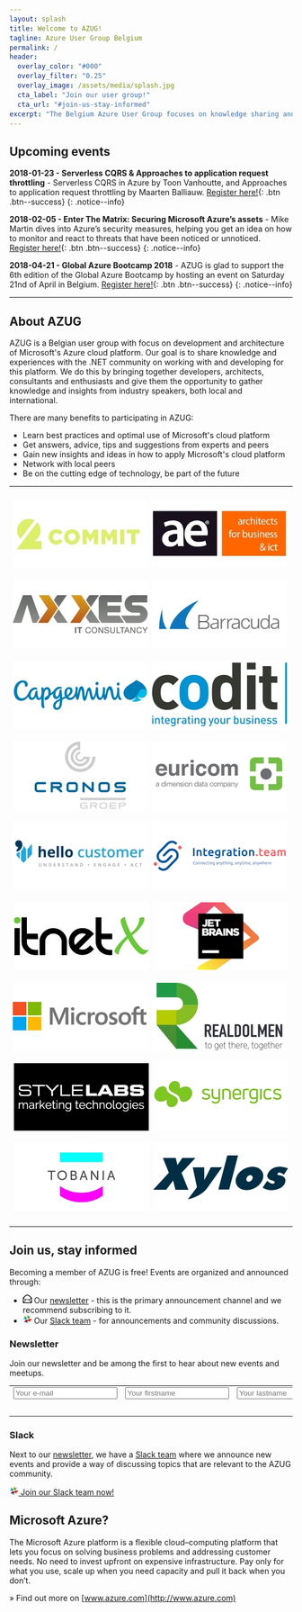 ```yaml
---
layout: splash
title: Welcome to AZUG!
tagline: Azure User Group Belgium
permalink: /
header:
  overlay_color: "#000"
  overlay_filter: "0.25"
  overlay_image: /assets/media/splash.jpg
  cta_label: "Join our user group!"
  cta_url: "#join-us-stay-informed"
excerpt: "The Belgium Azure User Group focuses on knowledge sharing and networking around development and architecture of Microsoft’s Azure cloud platform."
---
```


## Upcoming events

**2018-01-23 - Serverless CQRS & Approaches to application request throttling** - Serverless CQRS in Azure by Toon Vanhoutte, and Approaches to application request throttling by Maarten Balliauw. [Register here!](/events/2018-01-23---serverless-cqrs-approaches-to-application-request-throttling){: .btn .btn--success}
{: .notice--info}

**2018-02-05 - Enter The Matrix: Securing Microsoft Azure’s assets** - Mike Martin dives into Azure’s security measures, helping you get an idea on how to monitor and react to threats that have been noticed or unnoticed. [Register here!](/events/2018/02/05/Enter-The-Matrix-Securing-Microsoft-Azure-Assets){: .btn .btn--success}
{: .notice--info}

**2018-04-21 - Global Azure Bootcamp 2018** - AZUG is glad to support the 6th edition of the Global Azure Bootcamp by hosting an event on Saturday 21nd of April in Belgium. [Register here!](/events/2018-04-21---global-azure-bootcamp){: .btn .btn--success}
{: .notice--info}

<hr />

## About AZUG

AZUG is a Belgian user group with focus on development and architecture of Microsoft's Azure cloud platform. Our goal is to share knowledge and experiences with the .NET community on working with and developing for this platform. We do this by bringing together developers, architects, consultants and enthusiasts and give them the opportunity to gather knowledge and insights from industry speakers, both local and international.

There are many benefits to participating in AZUG:

* Learn best practices and optimal use of Microsoft's cloud platform
* Get answers, advice, tips and suggestions from experts and peers
* Gain new insights and ideas in how to apply Microsoft's cloud platform
* Network with local peers
* Be on the cutting edge of technology, be part of the future

<hr />

<p style="text-align: center;">
<a href="https://www.2commit.be/"><img alt="" src="/assets/media/sponsors/logo-2commit.jpg" class="sponsor-gold" vspace="10" /></a>&nbsp;
<a href="http://www.ae.be"><img alt="" src="/assets/media/sponsors/logo-ae.jpg" class="sponsor-gold" vspace="10" /></a>&nbsp;
<a href="http://www.axxes.com"><img alt="" src="/assets/media/sponsors/logo-axxes.jpg" class="sponsor-gold" vspace="10" /></a>&nbsp;
<a href="http://www.barracuda.com"><img alt="" src="/assets/media/sponsors/logo-barracuda.jpg" class="sponsor-gold" vspace="10" /></a>&nbsp;
<br />
<a href="https://www.be.capgemini.com/"><img alt="" src="/assets/media/sponsors/logo-capgemini.jpg" class="sponsor-gold" vspace="10" /></a>&nbsp;
<a href="http://www.codit.be"><img alt="" src="/assets/media/sponsors/logo-codit.jpg" class="sponsor-gold" vspace="10" /></a>&nbsp;
<a href="http://www.cronos.be"><img alt="" src="/assets/media/sponsors/logo-cronos.jpg" class="sponsor-gold" vspace="10" /></a>&nbsp;
<a href="http://www.euri.com"><img alt="" src="/assets/media/sponsors/logo-euricom.jpg" class="sponsor-gold" vspace="10" /></a>&nbsp;
<br />
<a href="https://www.hellocustomer.com/"><img alt="" src="/assets/media/sponsors/logo-hello-customer.jpg" class="sponsor-gold" vspace="10" /></a>&nbsp;
<a href="http://integration.team/"><img alt="" src="/assets/media/sponsors/logo-integrationteam.png" class="sponsor-gold" vspace="10" /></a>&nbsp;
<a href="http://itnetx.ch/"><img alt="" src="/assets/media/sponsors/logo-itnetx.jpg" class="sponsor-gold" vspace="10" /></a>&nbsp;
<a href="http://www.jetbrains.com"><img alt="" src="/assets/media/sponsors/logo-jetbrains.jpg" class="sponsor-gold" vspace="10" /></a>
<br />
<a href="http://www.microsoft.be"><img alt="" src="/assets/media/sponsors/logo-microsoft.jpg" class="sponsor-gold" vspace="10" /></a>&nbsp;
<a href="http://www.realdolmen.com"><img alt="" src="/assets/media/sponsors/logo-realdolmen.jpg" class="sponsor-gold" vspace="10" /></a>&nbsp;
<a href="http://www.stylelabs.com/"><img alt="" src="/assets/media/sponsors/logo-stylelabs.jpg" class="sponsor-gold" vspace="10" /></a>&nbsp;
<a href="http://www.synergics.be"><img alt="" src="/assets/media/sponsors/logo-synergics.jpg" class="sponsor-gold" vspace="10" /></a>
<br />
<a href="http://www.tobania.be/"><img alt="" src="/assets/media/sponsors/logo-tobania.jpg" class="sponsor-gold" vspace="10" /></a>&nbsp;
<a href="http://www.xylos.be"><img alt="" src="/assets/media/sponsors/logo-xylos.jpg" class="sponsor-gold" vspace="10" /></a>
</p>

<hr />

## Join us, stay informed

Becoming a member of AZUG is free! Events are organized and announced through:

* <img src="assets/media/icon-email.png" width="16" height="16" /> Our [newsletter](#newsletter) - this is the primary announcement channel and we recommend subscribing to it.
* <img src="assets/media/icon-slack.png" width="16" height="16" /> Our [Slack team](#slack) - for announcements and community discussions.

### Newsletter 

Join our newsletter and be among the first to hear about new events and meetups.

<div id="mc_embed_signup"><form id="mc-embedded-subscribe-form" class="validate" action="http://azug.us2.list-manage.com/subscribe/post?u=47e1708de98684b0f393d63b3&amp;id=9463ee7106" method="post"> 
<table border="0" cellspacing="2" cellpadding="2">
<tbody>
<tr>
<td><input id="mce-EMAIL" class="required email" name="EMAIL" type="text" placeholder="Your e-mail"></td>
<td><input id="mce-FNAME" class="required" name="FNAME" type="text" placeholder="Your firstname"></td>
<td><input id="mce-LNAME" class="required" name="LNAME" type="text" placeholder="Your lastname"></td>
</tr>
<tr>
<td style="text-align: right;" colspan="3"><input id="mc-embedded-subscribe" class="btn btn--x-large" name="subscribe" type="submit" value="Subscribe"></td>
</tr>
</tbody>
</table>
</form></div>

### Slack

Next to our [newsletter](#newsletter), we have a [Slack team](https://join.slack.com/t/azugbe/shared_invite/MjE4MzI5NDM3OTM5LTE1MDExNDgyMzUtMzgwNjM2YmU0Zg) where we announce new events and provide a way of discussing topics that are relevant to the AZUG community.

[<img src="assets/media/icon-slack.png" width="16" height="16" /> Join our Slack team  now!](https://join.slack.com/t/azugbe/shared_invite/MjE4MzI5NDM3OTM5LTE1MDExNDgyMzUtMzgwNjM2YmU0Zg)

## Microsoft Azure?

The Microsoft Azure platform is a flexible cloud–computing platform that lets you focus on solving business problems and addressing customer needs. No need to invest upfront on expensive infrastructure. Pay only for what you use, scale up when you need capacity and pull it back when you don’t.

&raquo; Find out more on [www.azure.com](http://www.azure.com)
